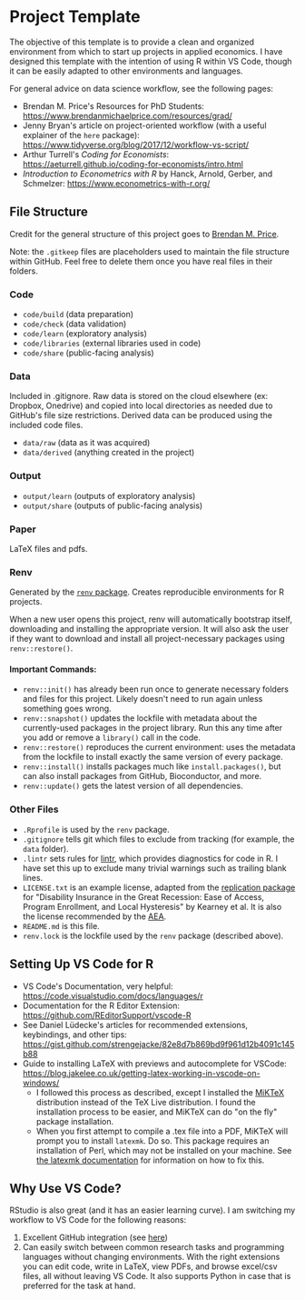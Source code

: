 # Project Template

The objective of this template is to provide a clean and organized environment from which to start up projects in applied economics. I have designed this template with the intention of using R within VS Code, though it can be easily adapted to other environments and languages.

For general advice on data science workflow, see the following pages:

- Brendan M. Price's Resources for PhD Students: https://www.brendanmichaelprice.com/resources/grad/
- Jenny Bryan's article on project-oriented workflow (with a useful explainer of the `here` package): https://www.tidyverse.org/blog/2017/12/workflow-vs-script/
- Arthur Turrell's *Coding for Economists*: https://aeturrell.github.io/coding-for-economists/intro.html
- *Introduction to Econometrics with R* by Hanck, Arnold, Gerber, and Schmelzer: https://www.econometrics-with-r.org/

## File Structure
Credit for the general structure of this project goes to [Brendan M. Price](https://www.brendanmichaelprice.com/workflow/).

Note: the `.gitkeep` files are placeholders used to maintain the file structure within GitHub. Feel free to delete them once you have real files in their folders.

### Code
- `code/build` (data preparation)
- `code/check` (data validation)
- `code/learn` (exploratory analysis)
- `code/libraries` (external libraries used in code)
- `code/share` (public-facing analysis)

### Data
Included in .gitignore. Raw data is stored on the cloud elsewhere (ex: Dropbox, Onedrive) and copied into local directories as needed due to GitHub's file size restrictions. Derived data can be produced using the included code files.
- `data/raw` (data as it was acquired)
- `data/derived` (anything created in the project)

### Output
- `output/learn` (outputs of exploratory analysis)
- `output/share` (outputs of public-facing analysis)

### Paper
LaTeX files and pdfs.

### Renv
Generated by the [`renv` package](https://rstudio.github.io/renv/index.html). Creates reproducible environments for R projects.

When a new user opens this project, renv will automatically bootstrap itself, downloading and installing the appropriate version. It will also ask the user if they want to download and install all project-necessary packages using `renv::restore()`.

#### Important Commands:

- `renv::init()` has already been run once to generate necessary folders and files for this project. Likely doesn't need to run again unless something goes wrong.
- `renv::snapshot()` updates the lockfile with metadata about the currently-used packages in the project library. Run this any time after you add or remove a `library()` call in the code.
- `renv::restore()` reproduces the current environment: uses the metadata from the lockfile to install exactly the same version of every package.
- `renv::install()` installs packages much like `install.packages()`, but can also install packages from GitHub, Bioconductor, and more.
- `renv::update()` gets the latest version of all dependencies.

### Other Files
- `.Rprofile` is used by the `renv` package.
- `.gitignore` tells git which files to exclude from tracking (for example, the `data` folder).
- `.lintr` sets rules for [lintr](https://lintr.r-lib.org/), which provides diagnostics for code in R. I have set this up to exclude many trivial warnings such as trailing blank lines.
- `LICENSE.txt` is an example license, adapted from the [replication package](https://www.openicpsr.org/openicpsr/project/136761/version/V1/view) for "Disability Insurance in the Great Recession: Ease of Access, Program Enrollment, and Local Hysteresis" by Kearney et al. It is also the license recommended by the [AEA](https://www.aeaweb.org/journals/data/faq#lic).
- `README.md` is this file.
- `renv.lock` is the lockfile used by the `renv` package (described above).

## Setting Up VS Code for R
- VS Code's Documentation, very helpful: https://code.visualstudio.com/docs/languages/r
- Documentation for the R Editor Extension: https://github.com/REditorSupport/vscode-R
- See Daniel Lüdecke's articles for recommended extensions, keybindings, and other tips: https://gist.github.com/strengejacke/82e8d7b869bd9f961d12b4091c145b88
- Guide to installing LaTeX with previews and autocomplete for VSCode: https://blog.jakelee.co.uk/getting-latex-working-in-vscode-on-windows/
    - I followed this process as described, except I installed the [MiKTeX](https://miktex.org/) distribution instead of the TeX Live distribution. I found the installation process to be easier, and MiKTeX can do "on the fly" package installation.
    - When you first attempt to compile a .tex file into a PDF, MiKTeX will prompt you to install `latexmk`. Do so. This package requires an installation of Perl, which may not be installed on your machine. See [the latexmk documentation](https://mg.readthedocs.io/latexmk.html) for information on how to fix this.

## Why Use VS Code?
RStudio is also great (and it has an easier learning curve). I am switching my workflow to VS Code for the following reasons:

1. Excellent GitHub integration (see [here](https://vscode.github.com/))
2. Can easily switch between common research tasks and programming languages without changing environments. With the right extensions you can edit code, write in LaTeX, view PDFs, and browse excel/csv files, all without leaving VS Code. It also supports Python in case that is preferred for the task at hand.

<!---
Helpful note to self: (Ctrl+K V) opens a markdown preview side-by-side with the editor in VS Code.
-->
